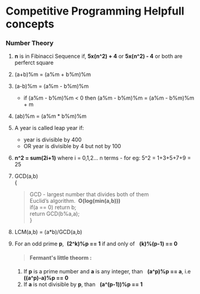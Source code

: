 # Competitive Programming Helpfull concepts

### Number Theory

1. 	**n** is in Fibinacci Sequence if, **5x(n^2) + 4** or **5x(n^2) - 4** or both are perferct square
2. 	(a+b)%m = (a%m + b%m)%m
3. 	(a-b)%m = (a%m - b%m)%m 
	-	if (a%m - b%m)%m < 0 then (a%m - b%m)%m = (a%m - b%m)%m + m
4. 	(ab)%m = (a%m * b%m)%m 
5. 	A year is called leap year if:  
	- 	year is divisible by 400  
	- 	OR year is divisible by 4 but not by 100
6. 	**n^2 = sum(2i+1)** where i = 0,1,2... n terms
		- for eg: 5^2 = 1+3+5+7+9 = 25

7. 	GCD(a,b)  
   	{  
   	>  	GCD - largest number that divides both of them  
   	>	Euclid’s algorithm.&nbsp; **O(log(min(a,b)))**    
 		if(a == 0) return b;  
		return GCD(b%a,a);     
   	}
8. 	LCM(a,b) = (a*b)/GCD(a,b)
9. 	For an odd prime **p**,&nbsp; **(2^k)%p == 1** if and only of &nbsp; **(k)%(p-1) == 0**  
	> #### Fermant's little theorm :
	1. 	If **p** is a prime number and **a** is any integer, than &nbsp;
		**(a^p)%p == a**, i.e &nbsp; **((a^p)-a)%p == 0**
	2. 	If **a** is not divisible by **p**, than &nbsp;
		**(a^(p-1))%p == 1**	 


